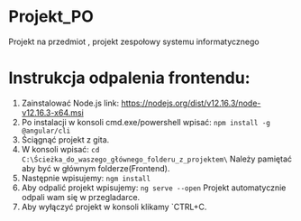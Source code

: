 # Projekt_PO
Projekt na przedmiot , projekt zespołowy systemu informatycznego

# Instrukcja odpalenia frontendu:

1. Zainstalować Node.js 
   link: https://nodejs.org/dist/v12.16.3/node-v12.16.3-x64.msi
2. Po instalacji w konsoli cmd.exe/powershell wpisać: `npm install -g @angular/cli`
3. Ściągnąć projekt z gita.
4. W konsoli wpisać: `cd C:\Ścieżka_do_waszego_głównego_folderu_z_projektem\`
   Należy pamiętać aby być w głównym folderze(Frontend).
5. Następnie wpisujemy: `ngm install`
6. Aby odpalić projekt wpisujemy: `ng serve --open`
   Projekt automatycznie odpali wam się w przegladarce.
7. Aby wyłączyć projekt w konsoli klikamy `CTRL+C.
